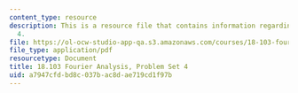 ```yaml
---
content_type: resource
description: This is a resource file that contains information regarding problem set
  4.
file: https://ol-ocw-studio-app-qa.s3.amazonaws.com/courses/18-103-fourier-analysis-fall-2013/a7947cfdbd8c037bac8dae719cd1f97b_MIT18_103F13_pset4.pdf
file_type: application/pdf
resourcetype: Document
title: 18.103 Fourier Analysis, Problem Set 4
uid: a7947cfd-bd8c-037b-ac8d-ae719cd1f97b
---
```

